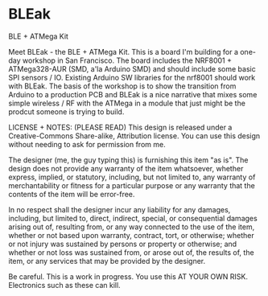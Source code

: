 BLEak
=====

BLE + ATMega Kit

Meet BLEak - the BLE + ATMega Kit.  This is a board I'm building for a one-day workshop in San Francisco.  The board includes the NRF8001 + ATMega328-AUR (SMD, a'la Arduino SMD) and should include some basic SPI sensors / IO.  Existing Arduino SW libraries for the nrf8001 should work with BLEak.  The basis of the workshop is to show the transition from Arduino to a production PCB and BLEak is a nice narrative that mixes some simple wireless / RF with the ATMega in a module that just might be the prodcut someone is trying to build.  


LICENSE + NOTES:  (PLEASE READ)
This design is released under a Creative-Commons Share-alike, Attribution license.  You can use this design without needing to ask for permission from me.

The designer (me, the guy typing this) is furnishing this item "as is". The design does not provide any warranty of the item whatsoever, whether express, implied, or statutory, including, but not limited to, any warranty of merchantability or fitness for a particular purpose or any warranty that the contents of the item will be error-free.

In no respect shall the designer incur any liability for any damages, including, but limited to, direct, indirect, special, or consequential damages arising out of, resulting from, or any way connected to the use of the item, whether or not based upon warranty, contract, tort, or otherwise; whether or not injury was sustained by persons or property or otherwise; and whether or not loss was sustained from, or arose out of, the results of, the item, or any services that may be provided by the designer.

Be careful.  This is a work in progress.  You use this AT YOUR OWN RISK.  Electronics such as these can kill.  

